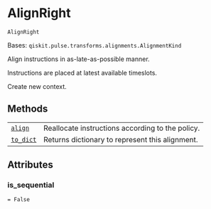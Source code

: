 # AlignRight



`AlignRight`

Bases: `qiskit.pulse.transforms.alignments.AlignmentKind`

Align instructions in as-late-as-possible manner.

Instructions are placed at latest available timeslots.

Create new context.

## Methods

|                                                                                                                                                 |                                                  |
| ----------------------------------------------------------------------------------------------------------------------------------------------- | ------------------------------------------------ |
| [`align`](qiskit.pulse.transforms.AlignRight.align#qiskit.pulse.transforms.AlignRight.align "qiskit.pulse.transforms.AlignRight.align")         | Reallocate instructions according to the policy. |
| [`to_dict`](qiskit.pulse.transforms.AlignRight.to_dict#qiskit.pulse.transforms.AlignRight.to_dict "qiskit.pulse.transforms.AlignRight.to_dict") | Returns dictionary to represent this alignment.  |

## Attributes



### is\_sequential

`= False`
